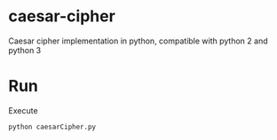 # caesar-cipher
Caesar cipher implementation in python, compatible with python 2 and python 3

# Run
Execute

    python caesarCipher.py
